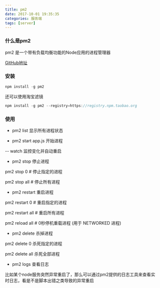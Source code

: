 ```yaml
---
title: pm2
date: 2017-10-01 19:35:35
categories: 服务端
tags: [server]
---
```



### 什么是pm2

pm2 是一个带有负载均衡功能的Node应用的进程管理器

[GitHub地址](https://github.com/Unitech/pm2)

<!--more -->


### 安装

```javascript
npm install -g pm2
```

还可以使用淘宝滤镜

```javascript
npm install -g pm2 --registry=https://registry.npm.taobao.org
```

### 使用

* pm2 list  显示所有进程状态

* pm2 start app.js 开始进程

-- watch 监控变化并自动重启

* pm2 stop 停止进程

pm2 stop 0             # 停止指定的进程

pm2 stop all           # 停止所有进程

* pm2 restart 重启进程

pm2 restart 0          # 重启指定的进程

pm2 restart all        # 重启所有进程

pm2 reload all         # 0秒停机重载进程 (用于 NETWORKED 进程)


* pm2 delete 杀掉进程

pm2 delete 0  杀死指定的进程

pm2 delete all  杀死全部进程

* pm2 logs  查看日志

比如某个node服务突然异常重启了，那么可以通过pm2提供的日志工具来查看实时日志，看是不是脚本出错之类导致的异常重启

